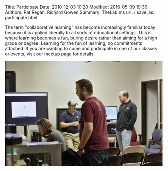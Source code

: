 Title: Participate
Date: 2010-12-03 10:20
Modified: 2016-05-09 19:30
Authors: Pat Regan, Richard Gowen
Summary: TheLab.ms
url: /
save_as: participate.html

The term "collaborative learning" has become increasingly familiar today because it is applied liberally to all sorts of educational settings.
This is where learning becomes a fun, buring desire rather than aiming for a high grade or degree.
Learning for the fun of learning, no commitments attached.
If you are wanting to come and participate in one of our classes or events, visit our meetup page for details.


![These guys are participating](/images/LeadershipMeeting1.jpg)

